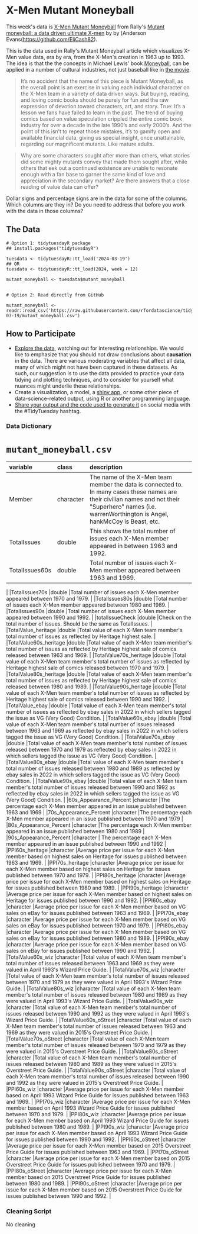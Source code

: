 # X-Men Mutant Moneyball

This week's data is [X-Men Mutant Moneyball](https://github.com/EliCash82/mutantmoneyball) from Rally's [Mutant moneyball: a data driven ultimate X-men](https://rallyrd.com/mutant-moneyball-a-data-driven-ultimate-x-men/) by by [Anderson Evans(https://github.com/EliCash82). 

This is the data used in Rally's Mutant Moneyball article which visualizes X-Men value data, era by era, from the X-Men's creation in 1963 up to 1993. The idea is that the the concepts in Michael Lewis' book [Moneyball](https://www.goodreads.com/en/book/show/1301), can be applied in a number of cultural industries, not just baseball like in [the movie](https://en.wikipedia.org/wiki/Moneyball_(film)).

>It’s no accident that the name of this piece is Mutant Moneyball, as the overall point is an exercise in valuing each individual character on the X-Men team in a variety of data driven ways. But buying, reading, and loving comic books should be purely for fun and the raw expression of devotion toward characters, art, and story. True: It’s a lesson we fans have failed to learn in the past. The trend of buying comics based on value speculation crippled the entire comic book industry for over a decade in the late 1990’s and early 2000’s. And the point of this isn’t to repeat those mistakes, it’s to gamify open and available financial data, giving us special insight, once unattainable, regarding our magnificent mutants. Like mature adults. 

>Why are some characters sought after more than others, what stories did some mighty mutants convey that made them sought after, while others that eek out a continued existence are unable to resonate enough with a fan base to garner the same kind of love and appreciation in the secondary market? Are there answers that a close reading of value data can offer?

Dollar signs and percentage signs are in the data for some of the columns. Which columns are they in? Do you need to address that before you work with the data in those columns?

## The Data

```{r}
# Option 1: tidytuesdayR package 
## install.packages("tidytuesdayR")

tuesdata <- tidytuesdayR::tt_load('2024-03-19')
## OR
tuesdata <- tidytuesdayR::tt_load(2024, week = 12)

mutant_moneyball <- tuesdata$mutant_moneyball


# Option 2: Read directly from GitHub

mutant_moneyball <- readr::read_csv('https://raw.githubusercontent.com/rfordatascience/tidytuesday/master/data/2024/2024-03-19/mutant_moneyball.csv')

```

## How to Participate

- [Explore the data](https://r4ds.hadley.nz/), watching out for interesting relationships. We would like to emphasize that you should not draw conclusions about **causation** in the data. There are various moderating variables that affect all data, many of which might not have been captured in these datasets. As such, our suggestion is to use the data provided to practice your data tidying and plotting techniques, and to consider for yourself what nuances might underlie these relationships.
- Create a visualization, a model, a [shiny app](https://shiny.posit.co/), or some other piece of data-science-related output, using R or another programming language.
- [Share your output and the code used to generate it](../../../sharing.md) on social media with the #TidyTuesday hashtag.

### Data Dictionary

# `mutant_moneyball.csv`

|variable               |class     |description            |
|:----------------------|:---------|:----------------------|
|Member                 |character |The name of the X-Men team member the data is connected to. In many cases these names are their civilian names and not their "Superhero" names (i.e. warrenWorthington is Angel, hankMcCoy is Beast, etc.              |
|TotalIssues            |double    |This shows the total number of issues each X-Men member appeared in between 1963 and 1992.      |
|TotalIssues60s         |double    |Total number of issues each X-Men member appeared between 1963 and 1969.
 |
|TotalIssues70s         |double    |Total number of issues each X-Men member appeared between 1970 and 1979.
  |
|TotalIssues80s         |double    |Total number of issues each X-Men member appeared between 1980 and 1989.
     |
|TotalIssues90s         |double    |Total number of issues each X-Men member appeared between 1990 and 1992.
    |
|totalIssueCheck        |double    |Check on the total number of issues. Should be the same as TotalIssues.    |
|TotalValue_heritage    |double    |Total value of each X-Men team member's total number of issues as reflected by Heritage highest sale.  |
|TotalValue60s_heritage |double    |Total value of each X-Men team member's total number of issues as reflected by Heritage highest sale of comics released between 1963 and 1969. |
|TotalValue70s_heritage |double    |Total value of each X-Men team member's total number of issues as reflected by Heritage highest sale of comics released between 1970 and 1979. |
|TotalValue80s_heritage |double    |Total value of each X-Men team member's total number of issues as reflected by Heritage highest sale of comics released between 1980 and 1989. |
|TotalValue90s_heritage |double    |Total value of each X-Men team member's total number of issues as reflected by Heritage highest sale of comics released between 1990 and 1992. |
|TotalValue_ebay        |double    |Total value of each X-Men team member's total number of issues as reflected by ebay sales in 2022 in which sellers tagged the issue as VG (Very Good) Condition.  |
|TotalValue60s_ebay     |double    |Total value of each X-Men team member's total number of issues released between 1963 and 1969 as reflected by ebay sales in 2022 in which sellers tagged the issue as VG (Very Good) Condition.   |
|TotalValue70s_ebay     |double    |Total value of each X-Men team member's total number of issues released between 1970 and 1979 as reflected by ebay sales in 2022 in which sellers tagged the issue as VG (Very Good) Condition.    |
|TotalValue80s_ebay     |double    |Total value of each X-Men team member's total number of issues released between 1980 and 1989 as reflected by ebay sales in 2022 in which sellers tagged the issue as VG (Very Good) Condition.   |
|TotalValue90s_ebay     |double    |Total value of each X-Men team member's total number of issues released between 1990 and 1992 as reflected by ebay sales in 2022 in which sellers tagged the issue as VG (Very Good) Condition.  |
|60s_Appearance_Percent |character |The percentage each X-Men member appeared in an issue published between 1963 and 1969 |
|70s_Appearance_Percent |character |The percentage each X-Men member appeared in an issue published between 1970 and 1979 |
|80s_Appearance_Percent |character |The percentage each X-Men member appeared in an issue published between 1980 and 1989 |
|90s_Appearance_Percent |character |	The percentage each X-Men member appeared in an issue published between 1990 and 1992 |
|PPI60s_heritage        |character |Average price per issue for each X-Men member based on highest sales on Heritage for issues published between 1963 and 1969.  |
|PPI70s_heritage        |character |Average price per issue for each X-Men member based on highest sales on Heritage for issues published between 1970 and 1979.     |
|PPI80s_heritage        |character |Average price per issue for each X-Men member based on highest sales on Heritage for issues published between 1980 and 1989.     |
|PPI90s_heritage        |character |Average price per issue for each X-Men member based on highest sales on Heritage for issues published between 1990 and 1992.  |
|PPI60s_ebay            |character |Average price per issue for each X-Men member based on VG sales on eBay for issues published between 1963 and 1969.    |
|PPI70s_ebay            |character |Average price per issue for each X-Men member based on VG sales on eBay for issues published between 1970 and 1979.   |
|PPI80s_ebay            |character |Average price per issue for each X-Men member based on VG sales on eBay for issues published between 1980 and 1989.   |
|PPI90s_ebay            |character |Average price per issue for each X-Men member based on VG sales on eBay for issues published between 1990 and 1992.   |
|TotalValue60s_wiz      |character |Total value of each X-Men team member's total number of issues released between 1963 and 1969 as they were valued in April 1993's Wizard Price Guide.  |
|TotalValue70s_wiz      |character |Total value of each X-Men team member's total number of issues released between 1970 and 1979 as they were valued in April 1993's Wizard Price Guide.  |
|TotalValue80s_wiz      |character |Total value of each X-Men team member's total number of issues released between 1980 and 1989 as they were valued in April 1993's Wizard Price Guide.   |
|TotalValue90s_wiz      |character |Total value of each X-Men team member's total number of issues released between 1990 and 1992 as they were valued in April 1993's Wizard Price Guide.  |
|TotalValue60s_oStreet  |character |Total value of each X-Men team member's total number of issues released between 1963 and 1969 as they were valued in 2015's Overstreet Price Guide.  |
|TotalValue70s_oStreet  |character |Total value of each X-Men team member's total number of issues released between 1970 and 1979 as they were valued in 2015's Overstreet Price Guide.  |
|TotalValue80s_oStreet  |character |Total value of each X-Men team member's total number of issues released between 1980 and 1989 as they were valued in 2015's Overstreet Price Guide. |
|TotalValue90s_oStreet  |character |Total value of each X-Men team member's total number of issues released between 1990 and 1992 as they were valued in 2015's Overstreet Price Guide. |
|PPI60s_wiz             |character |Average price per issue for each X-Men member based on April 1993 Wizard Price Guide for issues published between 1963 and 1969.    |
|PPI70s_wiz             |character |Average price per issue for each X-Men member based on April 1993 Wizard Price Guide for issues published between 1970 and 1979.    |
|PPI80s_wiz             |character |Average price per issue for each X-Men member based on April 1993 Wizard Price Guide for issues published between 1980 and 1989.   |
|PPI90s_wiz             |character |Average price per issue for each X-Men member based on April 1993 Wizard Price Guide for issues published between 1990 and 1992.  |
|PPI60s_oStreet         |character |Average price per issue for each X-Men member based on 2015 Overstreet Price Guide for issues published between 1963 and 1969.   |
|PPI70s_oStreet         |character |Average price per issue for each X-Men member based on 2015 Overstreet Price Guide for issues published between 1970 and 1979.   |
|PPI80s_oStreet         |character |Average price per issue for each X-Men member based on 2015 Overstreet Price Guide for issues published between 1980 and 1989.     |
|PPI90s_oStreet         |character |Average price per issue for each X-Men member based on 2015 Overstreet Price Guide for issues published between 1990 and 1992.   |


### Cleaning Script

No cleaning